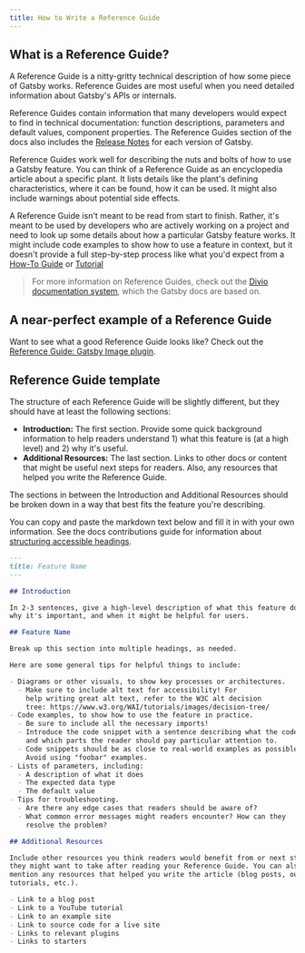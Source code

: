 ```yaml
---
title: How to Write a Reference Guide
---
```


## What is a Reference Guide?

A Reference Guide is a nitty-gritty technical description of how some piece of Gatsby works. Reference Guides are most useful when you need detailed information about Gatsby's APIs or internals.

Reference Guides contain information that many developers would expect to find in technical documentation: function descriptions, parameters and default values, component properties. The Reference Guides section of the docs also includes the [Release Notes](/docs/reference/release-notes/) for each version of Gatsby.

Reference Guides work well for describing the nuts and bolts of how to use a Gatsby feature. You can think of a Reference Guide as an encyclopedia article about a specific plant. It lists details like the plant's defining characteristics, where it can be found, how it can be used. It might also include warnings about potential side effects.

A Reference Guide isn't meant to be read from start to finish. Rather, it's meant to be used by developers who are actively working on a project and need to look up some details about how a particular Gatsby feature works. It might include code examples to show how to use a feature in context, but it doesn't provide a full step-by-step process like what you'd expect from a [How-To Guide](/contributing/docs-contributions/how-to-write-a-how-to-guide) or [Tutorial](/contributing/docs-contributions/how-to-write-a-tutorial)

> For more information on Reference Guides, check out the [Divio documentation system](https://documentation.divio.com/reference-guides/), which the Gatsby docs are based on.

## A near-perfect example of a Reference Guide

Want to see what a good Reference Guide looks like? Check out the [Reference Guide: Gatsby Image plugin](/docs/reference/built-in-components/gatsby-plugin-image/).

## Reference Guide template

The structure of each Reference Guide will be slightly different, but they should have at least the following sections:

- **Introduction:** The first section. Provide some quick background information to help readers understand 1) what this feature is (at a high level) and 2) why it's useful.
- **Additional Resources:** The last section. Links to other docs or content that might be useful next steps for readers. Also, any resources that helped you write the Reference Guide.

The sections in between the Introduction and Additional Resources should be broken down in a way that best fits the feature you're describing.

You can copy and paste the markdown text below and fill it in with your own information. See the docs contributions guide for information about [structuring accessible headings](/contributing/docs-contributions#headings).

```markdown
---
title: Feature Name
---

## Introduction

In 2-3 sentences, give a high-level description of what this feature does,
why it's important, and when it might be helpful for users.

## Feature Name

Break up this section into multiple headings, as needed.

Here are some general tips for helpful things to include:

- Diagrams or other visuals, to show key processes or architectures.
  - Make sure to include alt text for accessibility! For
    help writing great alt text, refer to the W3C alt decision
    tree: https://www.w3.org/WAI/tutorials/images/decision-tree/
- Code examples, to show how to use the feature in practice.
  - Be sure to include all the necessary imports!
  - Introduce the code snippet with a sentence describing what the code does
    and which parts the reader should pay particular attention to.
  - Code snippets should be as close to real-world examples as possible.
    Avoid using "foobar" examples.
- Lists of parameters, including:
  - A description of what it does
  - The expected data type
  - The default value
- Tips for troubleshooting.
  - Are there any edge cases that readers should be aware of?
  - What common error messages might readers encounter? How can they
    resolve the problem?

## Additional Resources

Include other resources you think readers would benefit from or next steps
they might want to take after reading your Reference Guide. You can also
mention any resources that helped you write the article (blog posts, outside
tutorials, etc.).

- Link to a blog post
- Link to a YouTube tutorial
- Link to an example site
- Link to source code for a live site
- Links to relevant plugins
- Links to starters
```
